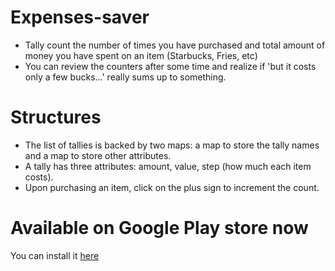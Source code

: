 # Expenses-saver
- Tally count the number of times you have purchased and total amount of money you have spent on an item (Starbucks, Fries, etc)
- You can review the counters after some time and realize if 'but it costs only a few bucks...' really sums up to something.
# Structures
- The list of tallies is backed by two maps: a map to store the tally names and a map to store other attributes. 
- A tally has three attributes: amount, value, step (how much each item costs).
- Upon purchasing an item, click on the plus sign to increment the count.
# Available on Google Play store now
You can install it [here](https://play.google.com/store/apps/details?id=io.github.maiquynhtruong.expensessaver)
